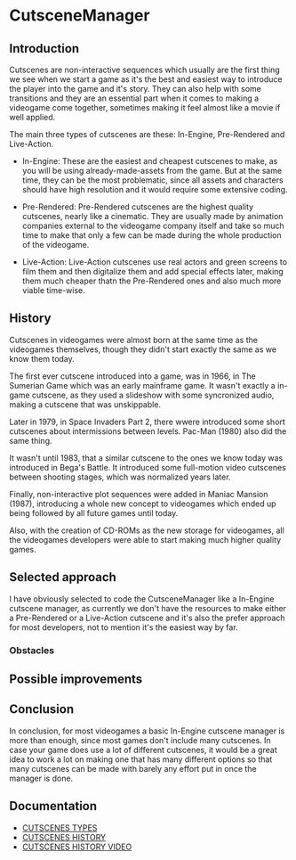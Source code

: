 # CutsceneManager
## Introduction

Cutscenes are non-interactive sequences which usually are the first thing we see when we start a game as it's the best and easiest way to introduce the player into the game and it's story. They can also help with some transitions and they are an essential part when it comes to making a videogame come together, sometimes making it feel almost like a movie if well applied. 

The main three types of cutscenes are these: In-Engine, Pre-Rendered and Live-Action.

* In-Engine: These are the easiest and cheapest cutscenes to make, as you will be using already-made-assets from the game. But at the same time, they can be the most problematic, since all assets and characters should have high resolution and it would require some extensive coding.

* Pre-Rendered: Pre-Rendered cutscenes are the highest quality cutscenes, nearly like a cinematic. They are usually made by animation companies external to the videogame company itself and take so much time to make that only a few can be made during the whole production of the videogame.

* Live-Action: Live-Action cutscenes use real actors and green screens to film them and then digitalize them and add special effects later, making them much cheaper thatn the Pre-Rendered ones and also much more viable time-wise.

## History

Cutscenes in videogames were almost born at the same time as the videogames themselves, though they didn't start exactly the same as we know them today.

The first ever cutscene introduced into a game, was in 1966, in The Sumerian Game which was an early mainframe game. It wasn't exactly a in-game cutscene, as they used a slideshow with some syncronized audio, making a cutscene that was unskippable.

Later in 1979, in Space Invaders Part 2, there wwere introduced some short cutscenes about intermissions between levels. Pac-Man (1980) also did the same thing.

It wasn't until 1983, that a similar cutscene  to the ones we know today was introduced in Bega's Battle. It introduced some full-motion video cutscenes between shooting stages, which was normalized years later.

Finally, non-interactive plot sequences were added in Maniac Mansion (1987), introducing a whole new concept to videogames which ended up being followed by all future games until today.

Also, with the creation of CD-ROMs as the new storage for videogames, all the videogames developers were able to start making much higher quality games.

## Selected approach

I have obviously selected to code the CutsceneManager like a In-Engine cutscene manager, as currently we don't have the resources to make either a Pre-Rendered or a Live-Action cutscene and it's also the prefer approach for most developers, not to mention it's the easiest way by far.

### Obstacles



## Possible improvements



## Conclusion

In conclusion, for most videogames a basic In-Engine cutscene manager is more than enough, since most games don't include many cutscenes. In case your game does use a lot of different cutscenes, it would be a great idea to work a lot on making one that has many different options so that many cutscenes can be made with barely any effort put in once the manager is done.

## Documentation

- [CUTSCENES TYPES](https://www.giantbomb.com/cutscene/3015-22/)
- [CUTSCENES HISTORY](https://en.wikipedia.org/wiki/Cutscene)
- [CUTSCENES HISTORY VIDEO](https://www.youtube.com/watch?v=tZKxQ5-DtVA)
